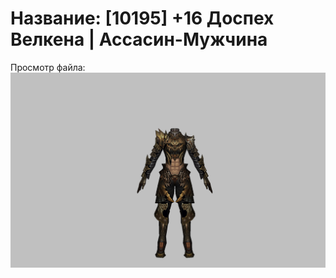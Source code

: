 # Название: [10195] +16 Доспех Велкена | Ассасин-Мужчина

Просмотр файла:
![p060021.png](p060021.png)